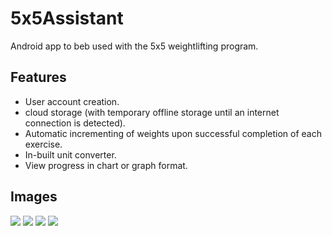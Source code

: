 # 5x5Assistant

Android app to beb used with the 5x5 weightlifting program.

## Features
- User account creation.
- cloud storage (with temporary offline storage until an internet connection is detected).
- Automatic incrementing of weights upon successful completion of each exercise.
- In-built unit converter.
- View progress in chart or graph format.


## Images

![](https://github.com/hitro11/5x5Assistant/blob/master/login.png)
![](https://github.com/hitro11/5x5Assistant/blob/master/settings.png)
![](https://github.com/hitro11/5x5Assistant/blob/master/workoutEmpty.png)
![](https://github.com/hitro11/5x5Assistant/blob/master/workoutFilled.png)
